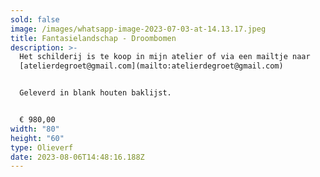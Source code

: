 ```yaml
---
sold: false
image: /images/whatsapp-image-2023-07-03-at-14.13.17.jpeg
title: Fantasielandschap - Droombomen
description: >-
  Het schilderij is te koop in mijn atelier of via een mailtje naar
  [atelierdegroet@gmail.com](mailto:atelierdegroet@gmail.com)


  Geleverd in blank houten baklijst.


  € ﻿980,00
width: "80"
height: "60"
type: Olieverf
date: 2023-08-06T14:48:16.188Z
---
```

